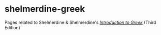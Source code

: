 # shelmerdine-greek
Pages related to Shelmerdine & Shelmerdine's [_Introduction to Greek_](https://hackettpublishing.com/new-forthcoming/introduction-to-greek-third-edition) (Third Edition)
